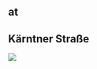 
## at

## Kärntner Straße
<img src="https://www.apple.com/at/retail/kaerntnerstrasse/images/hero_large_2x.jpg"/>
